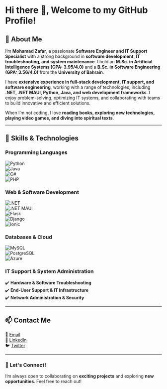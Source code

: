 # **Hi there 👋, Welcome to my GitHub Profile!**  

## 🔭 **About Me**  
I’m **Mohamad Zafar**, a passionate **Software Engineer and IT Support Specialist** with a strong background in **software development, IT troubleshooting, and system maintenance**. I hold an **M.Sc. in Artificial Intelligence Systems (GPA: 3.95/4.0)** and a **B.Sc. in Software Engineering (GPA: 3.56/4.0)** from the **University of Bahrain**.  

I have **extensive experience in full-stack development, IT support, and software engineering**, working with a range of technologies, including **.NET, .NET MAUI, Python, Java, and web development frameworks**. I enjoy problem-solving, optimizing IT systems, and collaborating with teams to build innovative and efficient solutions.  

When I’m not coding, I love **reading books, exploring new technologies, playing video games, and diving into spiritual texts**.  

---

## 🔧 **Skills & Technologies**  

### **Programming Languages**  
![Python](https://img.shields.io/badge/Python-3776AB?style=for-the-badge&logo=python&logoColor=white)  
![Java](https://img.shields.io/badge/Java-ffccc2?style=for-the-badge&logo=java&logoColor=white)  
![C#](https://img.shields.io/badge/C%23-239120?style=for-the-badge&logo=csharp&logoColor=white)  
![PHP](https://img.shields.io/badge/PHP-777BB4?style=for-the-badge&logo=php&logoColor=white)  

### **Web & Software Development**  
![.NET](https://img.shields.io/badge/.NET-512BD4?style=for-the-badge&logo=dotnet&logoColor=white)  
![.NET MAUI](https://img.shields.io/badge/.NET_MAUI-512BD4?style=for-the-badge&logo=dotnet&logoColor=white)  
![Flask](https://img.shields.io/badge/Flask-black?style=for-the-badge&logo=flask&logoColor=white)  
![Django](https://img.shields.io/badge/Django-092E20?style=for-the-badge&logo=django&logoColor=white)  
![Ionic](https://img.shields.io/badge/Ionic-3880FF?style=for-the-badge&logo=ionic&logoColor=white)  

### **Databases & Cloud**  
![MySQL](https://img.shields.io/badge/MySQL-4479A1?style=for-the-badge&logo=mysql&logoColor=white)  
![PostgreSQL](https://img.shields.io/badge/PostgreSQL-336791?style=for-the-badge&logo=postgresql&logoColor=white)  
![Azure](https://img.shields.io/badge/Azure-0078D4?style=for-the-badge&logo=microsoftazure&logoColor=white)  

### **IT Support & System Administration**  
✔️ **Hardware & Software Troubleshooting**  
✔️ **End-User Support & IT Infrastructure**  
✔️ **Network Administration & Security**  

---

## 📫 **Contact Me**  

📧 [Email](mailto:mohammadzafar749@gmail.com)  
💼 [LinkedIn](https://www.linkedin.com/in/mohamadzafar/)  
🐦 [Twitter](https://twitter.com/MohamadZafar_)  

---

### 🚀 **Let's Connect!**  
I’m always open to collaborating on **exciting projects** and exploring **new opportunities**. Feel free to reach out!  
